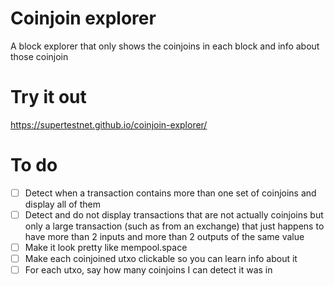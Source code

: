 # Coinjoin explorer
A block explorer that only shows the coinjoins in each block and info about those coinjoin

# Try it out

https://supertestnet.github.io/coinjoin-explorer/

# To do

* [ ] Detect when a transaction contains more than one set of coinjoins and display all of them
* [ ] Detect and do not display transactions that are not actually coinjoins but only a large transaction (such as from an exchange) that just happens to have more than 2 inputs and more than 2 outputs of the same value
* [ ] Make it look pretty like mempool.space
* [ ] Make each coinjoined utxo clickable so you can learn info about it
* [ ] For each utxo, say how many coinjoins I can detect it was in

